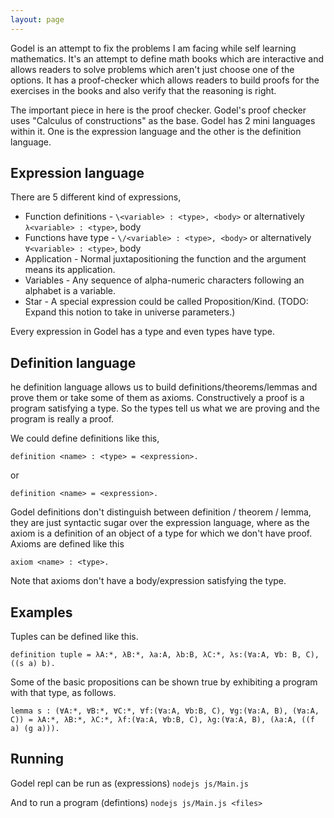 ```yaml
---
layout: page
---
```


Godel is an attempt to fix the problems I am facing while self learning mathematics. It's an attempt to define math books which are interactive and allows readers to solve problems which aren't just choose one of the options. It has a proof-checker which allows readers to build proofs for the exercises in the books and also verify that the reasoning is right.

The important piece in here is the proof checker. Godel's proof checker uses "Calculus of constructions" as the base. Godel has 2 mini languages within it.
One is the expression language and the other is the definition language.

Expression language
-------------------

There are 5 different kind of expressions,

-  Function definitions - `\<variable> : <type>, <body>` or alternatively `λ<variable> : <type>`, body
-  Functions have type - `\/<variable> : <type>, <body>` or alternatively `∀<variable> : <type>`, body
-  Application - Normal juxtapositioning the function and the argument means its application.
-  Variables - Any sequence of alpha-numeric characters following an alphabet is a variable.
-  Star - A special expression could be called Proposition/Kind. (TODO: Expand this notion to take in universe parameters.)

Every expression in Godel has a type and even types have type.

Definition language
-------------------
he definition language allows us to build definitions/theorems/lemmas and prove them or take some of them as axioms. Constructively a proof is a program satisfying a type. So the types tell us what we are proving and the program is really a proof.

We could define definitions like this, 

`definition <name> : <type> = <expression>.` 

or 

`definition <name> = <expression>.`

Godel definitions don't distinguish between definition / theorem / lemma, they are just syntactic sugar over the expression language, where as the axiom is a definition of an object of a type for which we don't have proof. Axioms are defined like this 

`axiom <name> : <type>.`

Note that axioms don't have a body/expression satisfying the type.

Examples
--------

Tuples can be defined like this.

`definition tuple = λA:*, λB:*, λa:A, λb:B, λC:*, λs:(∀a:A, ∀b: B, C), ((s a) b).`

Some of the basic propositions can be shown true by exhibiting a program with that type, as follows.

`lemma s : (∀A:*, ∀B:*, ∀C:*, ∀f:(∀a:A, ∀b:B, C), ∀g:(∀a:A, B), (∀a:A, C)) = λA:*, λB:*, λC:*, λf:(∀a:A, ∀b:B, C), λg:(∀a:A, B), (λa:A, ((f a) (g a))).`


Running
-------

Godel repl can be run as (expressions) `nodejs js/Main.js`

And to run a program (defintions) `nodejs js/Main.js <files>`